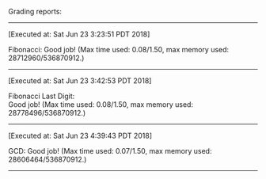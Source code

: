 Grading reports:
___
[Executed at: Sat Jun 23 3:23:51 PDT 2018]

Fibonacci:
Good job! (Max time used: 0.08/1.50, max memory used: 28712960/536870912.)
___
[Executed at: Sat Jun 23 3:42:53 PDT 2018]                                                                        
                                                                                                                      
Fibonacci Last Digit:                                                                                             
Good job! (Max time used: 0.08/1.50, max memory used: 28778496/536870912.)   
___
[Executed at: Sat Jun 23 4:39:43 PDT 2018]

GCD:
Good job! (Max time used: 0.07/1.50, max memory used: 28606464/536870912.)
___
